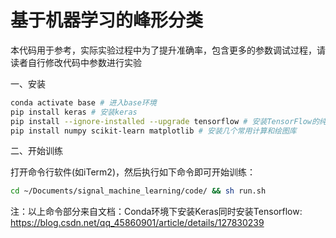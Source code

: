 # 基于机器学习的峰形分类

本代码用于参考，实际实验过程中为了提升准确率，包含更多的参数调试过程，请读者自行修改代码中参数进行实验

一、安装
```sh
conda activate base # 进入base环境
pip install keras # 安装keras
pip install --ignore-installed --upgrade tensorflow # 安装TensorFlow的纯CPU版本
pip install numpy scikit-learn matplotlib # 安装几个常用计算和绘图库
```

二、开始训练

打开命令行软件(如iTerm2)，然后执行如下命令即可开始训练：
```sh
cd ~/Documents/signal_machine_learning/code/ && sh run.sh
```


注：以上命令部分来自文档：Conda环境下安装Keras同时安装Tensorflow: https://blog.csdn.net/qq_45860901/article/details/127830239
